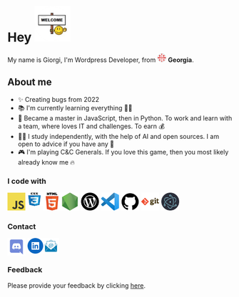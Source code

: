 <h1> Hey <img  src="./assets/welcome.png" width="80px" /></h1>

<p> My name is Giorgi, I'm Wordpress Developer, from <img src="./assets/flagofgeorgia.png" width="20px" /> <b>Georgia</b>. </p>

## About me

- ✨ Creating bugs from 2022
- 📚 I'm currently learning everything 🤷‍♂️ 
- 🎯 Became a master in JavaScript, then in Python. To work and learn with a team, where loves IT and challenges. To earn 💰
- 👨‍💻 I study independently, with the help of AI and open sources. I am open to advice if you have any 🙏
- 🎮 I'm playing C&C Generals. If you love this game, then you most likely already know me  🔥


### I code with     

<a href="	ecma-international.org/publications-and-standards/standards/ecma-262/">
  <img align="left" title="Javascript" alt="Javascript" width="40px" src="./assets/JavaScript-logo.png" />
</a>


<a href="https://www.w3.org/TR/CSS/#css" target="_blank">
 <img align="left" title="CSS" alt="CSS" width="40px" height="30px" src="./assets/css.png" />
</a>


<a href="https://html.spec.whatwg.org/" target="_blank">
  <img align="left" title="HTML" alt="HTML" width="40px" src="./assets/HTML5_logo.png" />
</a>


<a href="https://nodejs.org/en" target="_blank">
  <img align="left" title="NodeJS" alt="NodeJS" width="40px" src="./assets/nodejs.png" />
</a>


<a href="https://wordpress.com/" target="_blank">
  <img align="left" style="margin-left: 5px" title="WordPress" alt="WordPress" width="40px" src="./assets/wordpress-logo.svg" />
</a>


<a href="https://code.visualstudio.com/" target="_blank">
  <img align="left" style="margin-left: 5px" title="VisualStudio" alt="VisualStudio" width="40px" src="./assets/Visual_Studio_Code.png" />
</a>


<a href="https://github.com/" target="_blank">
  <img align="left" style="margin-left: 5px" title="GitHub" alt="GitHub" width="40px" src="./assets/GitHub_Logo.png" />
</a>


<a href="https://git-scm.com/" target="_blank">
  <img align="left" style="margin-left: 5px" title="Git" alt="Git" width="40px" src="./assets/git.png" />
</a>

<a href="https://www.electronjs.org/" target="_blank">
 <img  style="margin-left: 5px" title="Electron" alt="Electron" width="40px" src="./assets/Electron.png" />
</a>

### Contact 

  <a href="https://discordapp.com/users/itl0ver/" target="_blank">
  <img width="40" src="./assets/discord.png" width="30px" title="Discord" alt="Discord" align="left" />
</a>

<a href="https://www.linkedin.com/in/giorgi-aptsiauri-785250210/" target="_blank">
    <img align="left" style="margin-left:5px" src="./assets/linkedin.png" width="35" title="Linkedin" alt="linkedin logo"  />
  </a>


  <a href="mailto:support@itlover.tech" target="_blank">
    <img   src="./assets/mailLogo.png" width="35" title="support@itlover.tech" alt="Email logo"  />
  </a>

### Feedback

Please provide your feedback by clicking [here](https://docs.google.com/forms/d/e/1FAIpQLSe4hNBtsKj0pqyjDH4ZPLh9C6BoDBxETuEyO4Zq_OivqDNvlg/viewform?usp=sf_link).
